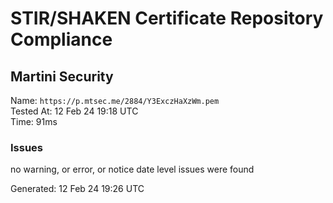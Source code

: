 # STIR/SHAKEN Certificate Repository Compliance

## Martini Security

Name: `https://p.mtsec.me/2884/Y3ExczHaXzWm.pem`\
Tested At: 12 Feb 24 19:18 UTC\
Time: 91ms

### Issues

no warning, or error, or notice date level issues were found

Generated: 12 Feb 24 19:26 UTC